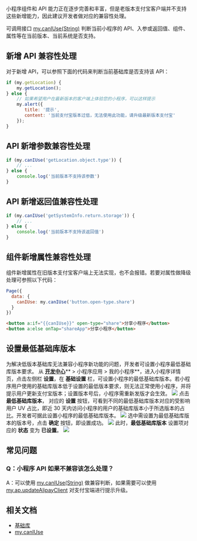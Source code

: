 小程序组件和 API 能力正在逐步完善和丰富，但是老版本支付宝客户端并不支持这些新增能力，因此建议开发者做对应的兼容性处理。

可调用接口 [my.canIUse(String)](https://opendocs.alipay.com/mini/api/can-i-use) 判断当前小程序的 API、入参或返回值、组件、属性等在当前版本、当前系统是否支持。

## 新增 API 兼容性处理
对于新增 API，可以参照下面的代码来判断当前基础库是否支持该 API：
```javascript
if (my.getLocation) {
	my.getLocation();
} else {
    // 如果希望用户在最新版本的客户端上体验您的小程序，可以这样提示
    my.alert({
       title: '提示',
       content: '当前支付宝版本过低，无法使用此功能，请升级最新版本支付宝'
    });
}
```

## API 新增参数兼容性处理
```javascript
if (my.canIUse('getLocation.object.type')) {
    // ...
} else {
	console.log('当前版本不支持该参数')
}
```

## API 新增返回值兼容性处理
```javascript
if (my.canIUse('getSystemInfo.return.storage')) {
	// ...
} else {
	console.log('当前版本不支持该返回值')
}
```

## 组件新增属性兼容性处理
组件新增属性在旧版本支付宝客户端上无法实现，也不会报错。若要对属性做降级处理可参照以下代码：
```javascript
Page({
  data: {
    canIUse: my.canIUse('button.open-type.share')
  }
})
```


```html
<button a:if="{{canIUse}}" open-type="share">分享小程序</button>
<button a:else onTap="shareApp">分享小程序</button>
```

## 设置最低基础库版本
为解决低版本基础库无法兼容小程序新功能的问题，开发者可设置小程序最低基础库版本要求。
从 [**开发中心**](https://openhome.alipay.com/platform/developerIndex.htm)** > 小程序应用 > 我的小程序**，进入小程序详情页，点击左侧栏 **设置**，在 **基础设置** 栏，可设置小程序的最低基础库版本。若小程序用户使用的基础库版本低于设置的最低版本要求，则无法正常使用小程序，并将提示用户更新支付宝版本；设置版本号后，小程序需重新发版才会生效。
![](https://gw.alipayobjects.com/zos/skylark-tools/public/files/74e4e70a1ffa9d7047534c74b140a87e.png#align=left&display=inline&height=716&margin=%5Bobject%20Object%5D&originHeight=716&originWidth=1900&status=done&style=stroke&width=1900)
点击  **最低基础库版本**， 对应的 **设置** 按钮，可看到不同的最低基础库版本对应的受影响用户 UV 占比，即近 30 天内访问小程序的用户的基础库版本小于所选版本的占比。开发者可据此设置小程序的最低基础库版本。
![](https://gw.alipayobjects.com/zos/skylark-tools/public/files/57f26caf25895ef949e9bf0510099a59.png#align=left&display=inline&height=447&margin=%5Bobject%20Object%5D&originHeight=447&originWidth=795&status=done&style=stroke&width=795)
选中需设置为最低基础库版本的版本号，点击 **确定** 按钮，即设置成功。
![](https://gw.alipayobjects.com/zos/skylark-tools/public/files/9f56b392887c919d4c277074fb68b526.png#align=left&display=inline&height=449&margin=%5Bobject%20Object%5D&originHeight=449&originWidth=792&status=done&style=stroke&width=792)
此时，**最低基础库版本** 设置项对应的 **状态** 变为 **已设置**。
![](https://gw.alipayobjects.com/zos/skylark-tools/public/files/7b51a5e34377a053881a67d3ff052cef.png#align=left&display=inline&height=509&margin=%5Bobject%20Object%5D&originHeight=509&originWidth=1634&status=done&style=stroke&width=1634)

## 常见问题

### Q：小程序 API 如果不兼容该怎么处理？
A：可以使用 [my.canIUse(String)](api/can-i-use) 做兼容判断，如果需要可以使用 [my.ap.updateAlipayClient](/mini/api/updatealipayclient) 对支付宝端进行提示升级。

## 相关文档

- [基础库](https://opendocs.alipay.com/mini/framework/lib)
- [my.canIUse](https://opendocs.alipay.com/mini/api/can-i-use)

